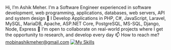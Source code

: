Hi, I’m Ashik Meher.
I’m a Software Engineer experienced in software development, web programming, applications, databases, web servers, API and system design
🌱 I Develop Applications in PHP, C#, JavaScript, Laravel, MySQL, MariaDB, Apache, ASP.NET Core, PostgreSQL, MS-SQL, Django, Node, Express
💞️ I’m open to collaborate on real-world projects where I get the opportunity to research, and develop every day
📫 How to reach me? mobinashikmeher@gmail.com
[![My Skills](https://skillicons.dev/icons?i=php,java,javascript,cs,django,angular,nodejs,express,laravel,mysql,nginx,apache,html,css,linux,postgres,anaconda,npm,vue,nuxt,cassandra,mongodb,jquery,jenkins,git)](https://skillicons.dev)

